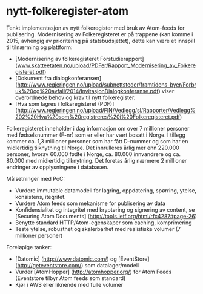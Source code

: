 nytt-folkeregister-atom
=======================

Tenkt implementasjon av nytt folkeregister med bruk av Atom-feeds for publisering. Modernisering av Folkeregisteret er på trappene (kan komme i 2015, avhengig av prioritering på statsbudsjettet), dette kan være et innspill til tilnærming og plattform:
* [Modernisering av folkeregisteret Forstudierapport] (www.skatteetaten.no/upload/PDFer/Rapport_Modernisering_av_Folkeregisteret.pdf)
* [Dokument fra dialogkonferansen] (http://www.regjeringen.no/upload/subnettsteder/framtidens_byer/Forbruk%20og%20avfall/2014/InvitasjonDialogkonferanse.pdf) viser overordnede behov og krav til nytt folkeregister.
* [Hva som lagres i folkeregisteret (PDF)] (http://www.regjeringen.no/upload/FIN/Vedlegg/sl/Rapporter/Vedlegg%202%20Hva%20som%20registreres%20i%20Folkeregisteret.pdf)

Folkeregisteret inneholder i dag informasjon om over 7 millioner personer med fødselsnummer (F-nr) som er eller har vært bosatt i Norge. I tillegg kommer ca. 1,3 millioner personer som har fått D-nummer og som har en midlertidig tilknytning til Norge. Det innrulleres årlig mer enn 220.000 personer, hvorav 60.000 fødte i Norge, ca. 80.000 innvandrere og ca. 80.000 med midlertidig tilknytning. Det foretas årlig nærmere 2 millioner endringer av opplysningene i databasen. 

Målsetninger med PoC:
* Vurdere immutable datamodell for lagring, oppdatering, spørring, ytelse, konsistens, itegritet.
* Vurdere Atom feeds som mekanisme for publisering av data
 * Konfidensialitet og integritet med kryptering og signering av content, se [Securing Atom Documents] (http://tools.ietf.org/html/rfc4287#page-26)
 * Benytte standard HTTP/Atom-egenskaper som caching, komprimering
* Teste ytelse, robusthet og skalerbarhet med realistiske volumer (7 millioner personer)

Foreløpige tanker:
* [Datomic] (http://www.datomic.com/) og [EventStore] (http://geteventstore.com/) som datalager/modell
* Vurder [AtomHopper] (http://atomhopper.org/) for Atom Feeds (Eventstore tilbyr Atom feeds som standard)
* Kjør i AWS eller liknende med fulle volumer
